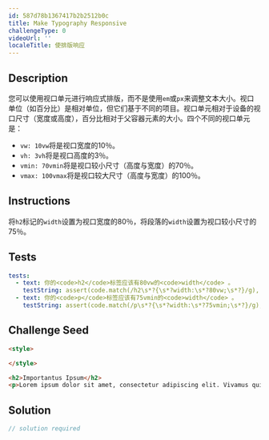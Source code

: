 ```yaml
---
id: 587d78b1367417b2b2512b0c
title: Make Typography Responsive
challengeType: 0
videoUrl: ''
localeTitle: 使排版响应
---
```


## Description
<section id="description">您可以使用视口单元进行响应式排版，而不是使用<code>em</code>或<code>px</code>来调整文本大小。视口单位（如百分比）是相对单位，但它们基于不同的项目。视口单元相对于设备的视口尺寸（宽度或高度），百分比相对于父容器元素的大小。四个不同的视口单元是： <ul><li> <code>vw: 10vw</code>将是视口宽度的10％。 </li><li> <code>vh: 3vh</code>将是视口高度的3％。 </li><li> <code>vmin: 70vmin</code>将是视口较小尺寸（高度与宽度）的70％。 </li><li> <code>vmax: 100vmax</code>将是视口较大尺寸（高度与宽度）的100％。 </li></ul></section>

## Instructions
<section id="instructions">将<code>h2</code>标记的<code>width</code>设置为视口宽度的80％，将段落的<code>width</code>设置为视口较小尺寸的75％。 </section>

## Tests
<section id='tests'>

```yml
tests:
  - text: 你的<code>h2</code>标签应该有80vw的<code>width</code> 。
    testString: assert(code.match(/h2\s*?{\s*?width:\s*?80vw;\s*?}/g), 'Your <code>h2</code> tag should have a <code>width</code> of 80vw.');
  - text: 你的<code>p</code>标签应该有75vmin的<code>width</code> 。
    testString: assert(code.match(/p\s*?{\s*?width:\s*?75vmin;\s*?}/g), 'Your <code>p</code> tag should have a <code>width</code> of 75vmin.');

```

</section>

## Challenge Seed
<section id='challengeSeed'>

<div id='html-seed'>

```html
<style>

</style>

<h2>Importantus Ipsum</h2>
<p>Lorem ipsum dolor sit amet, consectetur adipiscing elit. Vivamus quis tempus massa. Aenean erat nisl, gravida vel vestibulum cursus, interdum sit amet lectus. Sed sit amet quam nibh. Suspendisse quis tincidunt nulla. In hac habitasse platea dictumst. Ut sit amet pretium nisl. Vivamus vel mi sem. Aenean sit amet consectetur sem. Suspendisse pretium, purus et gravida consequat, nunc ligula ultricies diam, at aliquet velit libero a dui.</p>

```

</div>



</section>

## Solution
<section id='solution'>

```js
// solution required
```
</section>
